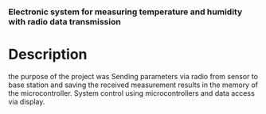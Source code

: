 ### Electronic system for measuring temperature and humidity with radio data transmission

# Description

the purpose of the project was Sending parameters via radio from sensor to base station and saving the received measurement results in the memory of the microcontroller. System control using microcontrollers and data access via display.
